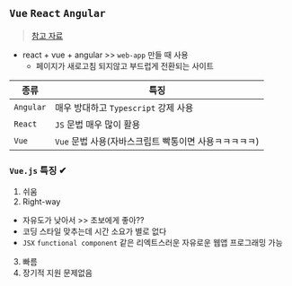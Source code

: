 ## `Vue` `React` `Angular`
> [참고 자료](https://codingapple.com/unit/why-use-vue-over-react/)
- react + vue + angular >> `web-app` 만들 때 사용
  - 페이지가 새로고침 되지않고 부드럽게 전환되는 사이트


|종류|특징|
|-----|-----|
|`Angular`|매우 방대하고 `Typescript` 강제 사용|
|`React`|`JS` 문법 매우 많이 활용|
|`Vue`|`Vue` 문법 사용(자바스크립트 빡통이면 사용ㅋㅋㅋㅋㅋ)|

### `Vue.js` 특징 ✔
1. 쉬움
2. Right-way 
  - 자유도가 낮아서 >> 초보에게 좋아??
  - 코딩 스타일 맞추는데 시간 소요가 별로 없다
  - `JSX` `functional component` 같은 리엑트스러운 자유로운 웹앱 프로그래밍 가능
3. 빠름
4. 장기적 지원 문제없음
